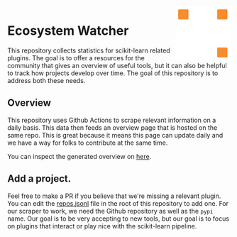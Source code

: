 <img src="/docs/probabl.png" width="125" height="125" align="right" />

# Ecosystem Watcher

This repository collects statistics for scikit-learn related plugins. The goal is to offer a resources for the community 
that gives an overview of useful tools, but it can also be helpful to track how projects develop over time. The goal of
this repository is to address both these needs. 

## Overview

This repository uses Github Actions to scrape relevant information on a daily basis. This data then
feeds an overview page that is hosted on the same repo. This is great because it means this page can
update daily and we have a way for folks to contribute at the same time. 

You can inspect the generated overview on [here](https://probabl-ai.github.io/ecosystem-watcher/).

## Add a project.

Feel free to make a PR if you believe that we're missing a relevant plugin. You can edit the
[repos.jsonl](https://github.com/probabl-ai/ecosystem-watcher/blob/main/repos.jsonl) file in
the root of this repository to add one. For our scraper to work, we need the Github repository
as well as the `pypi` name. Our goal is to be very accepting to new tools, but our goal
is to focus on plugins that interact or play nice with the scikit-learn pipeline.
